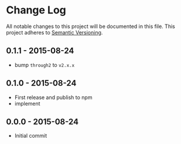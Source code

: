 # Change Log
All notable changes to this project will be documented in this file.
This project adheres to [Semantic Versioning](http://semver.org/).

## 0.1.1 - 2015-08-24
- bump `through2` to `v2.x.x`

## 0.1.0 - 2015-08-24
- First release and publish to npm
- implement

## 0.0.0 - 2015-08-24
- Initial commit

